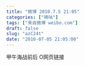 ```yaml
---
title: "微博 2010.7.5 21:05"
categories: ["嘀咕"]
tags: ["来自微博 weibo.com"]
draft: false
slug: "azC24t"
date: "2010-07-05 21:05:00"
---
```


<p>甲午海战前后  O网页链接 ​​​​</p>
